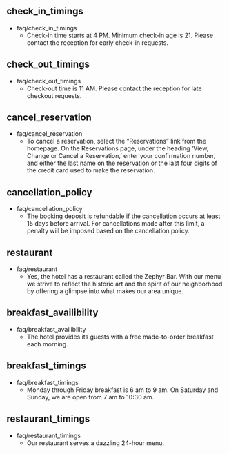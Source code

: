 ## check_in_timings
* faq/check_in_timings
  - Check-in time starts at 4 PM. Minimum check-in age is 21. Please contact the reception for early check-in requests.

## check_out_timings
* faq/check_out_timings
  - Check-out time is 11 AM. Please contact the reception for late checkout requests.

## cancel_reservation
* faq/cancel_reservation
  - To cancel a reservation, select the “Reservations” link from the homepage. On the Reservations page, under the heading ‘View, Change or Cancel a Reservation,’ enter your confirmation number, and either the last name on the reservation or the last four digits of the credit card used to make the reservation.

## cancellation_policy
* faq/cancellation_policy
  - The booking deposit is refundable if the cancellation occurs at least 15 days before arrival. For cancellations made after this limit, a penalty will be imposed based on the cancellation policy.

## restaurant
* faq/restaurant
  - Yes, the hotel has a restaurant called the Zephyr Bar. With our menu we strive to reflect the historic art and the spirit of our neighborhood by offering a glimpse into what makes our area unique.

## breakfast_availibility
* faq/breakfast_availibility
  - The hotel provides its guests with a free made-to-order breakfast each morning.

## breakfast_timings
* faq/breakfast_timings
  - Monday through Friday breakfast is 6 am to 9 am. On Saturday and Sunday, we are open from 7 am to 10:30 am.

## restaurant_timings
* faq/restaurant_timings
  - Our restaurant serves a dazzling 24-hour menu.